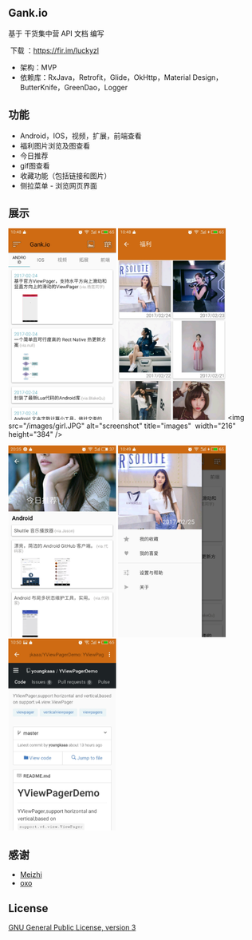 ## Gank.io
基于 干货集中营 API 文档 编写

 下载 ：https://fir.im/luckyzl
- 架构：MVP
- 依赖库：RxJava，Retrofit，Glide，OkHttp，Material Design，ButterKnife，GreenDao，Logger

## 功能
- Android，IOS，视频，扩展，前端查看
- 福利图片浏览及图查看
- 今日推荐
- gif图查看
- 收藏功能（包括链接和图片）
- 侧拉菜单
- 浏览网页界面


## 展示

<img src="/images/read.JPG" alt="images" title="images" width="216" height="384" />   <img src="/images/girls.JPG" alt="images" title="images"   width="216" height="384" />   <img src="/images/girl.JPG" alt="screenshot" title="images"  width="216" height="384" />  

<img src="/images/recommend.jpg" alt="images" title="images" width="216" height="384" />   <img src="/images/menu.JPG" alt="images" title="images"  width="216" height="384" />   <img src="/images/webview.JPG" alt="images" title="screenshot"  width="216" height="384" />


## 感谢
- [Meizhi](https://github.com/drakeet/Meizhi)
- [oxo](https://github.com/oxoooo/mr-mantou-android)

## License

[GNU General Public License, version 3](LICENSE)
